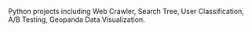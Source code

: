 Python projects including Web Crawler, Search Tree, User Classification, A/B Testing, Geopanda Data Visualization.
